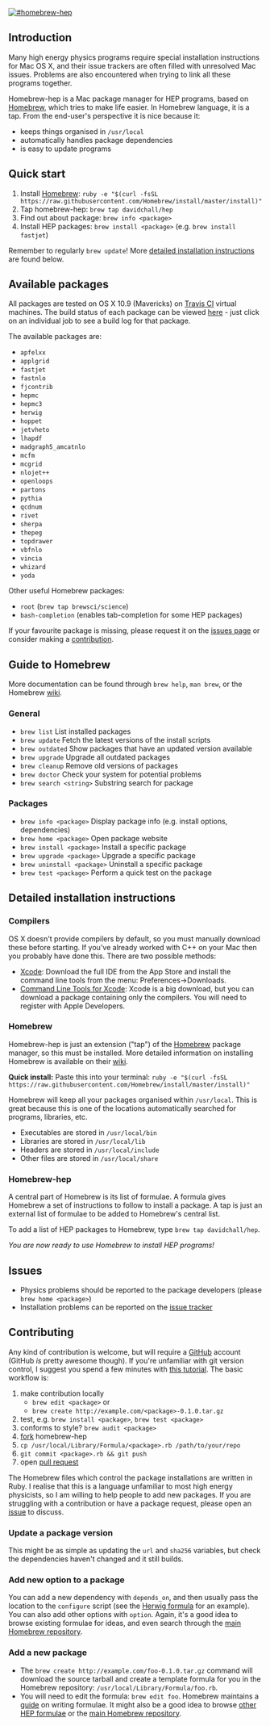 [![#homebrew-hep](http://higgshunter.files.wordpress.com/2013/12/logo.png)](http://davidchall.github.io/homebrew-hep/)

## Introduction
Many high energy physics programs require special installation instructions for Mac OS X, and their issue trackers are often filled with unresolved Mac issues. Problems are also encountered when trying to link all these programs together.

Homebrew-hep is a Mac package manager for HEP programs, based on [Homebrew](http://brew.sh/), which tries to make life easier. In Homebrew language, it is a tap. From the end-user's perspective it is nice because it:

* keeps things organised in `/usr/local`
* automatically handles package dependencies
* is easy to update programs

## Quick start ##
1. Install [Homebrew](http://brew.sh/): `ruby -e "$(curl -fsSL https://raw.githubusercontent.com/Homebrew/install/master/install)"`
2. Tap homebrew-hep: `brew tap davidchall/hep`
3. Find out about package: `brew info <package>`
4. Install HEP packages: `brew install <package>` (e.g. `brew install fastjet`)

Remember to regularly `brew update`! More [detailed installation instructions](#detailed-installation-instructions) are found below.

## Available packages ##
All packages are tested on OS X 10.9 (Mavericks) on [Travis CI](https://travis-ci.org/) virtual machines. The build status of each package can be viewed [here](https://travis-ci.org/davidchall/homebrew-hep) - just click on an individual job to see a build log for that package.

The available packages are:

* `apfelxx`
* `applgrid`
* `fastjet`
* `fastnlo`
* `fjcontrib`
* `hepmc`
* `hepmc3`
* `herwig`
* `hoppet`
* `jetvheto`
* `lhapdf`
* `madgraph5_amcatnlo`
* `mcfm`
* `mcgrid`
* `nlojet++`
* `openloops`
* `partons`
* `pythia`
* `qcdnum`
* `rivet`
* `sherpa`
* `thepeg`
* `topdrawer`
* `vbfnlo`
* `vincia`
* `whizard`
* `yoda`

Other useful Homebrew packages:

* `root` (`brew tap brewsci/science`)
* `bash-completion` (enables tab-completion for some HEP packages)

If your favourite package is missing, please request it on the [issues page](https://github.com/davidchall/homebrew-hep/issues) or consider making a [contribution](#contributing).

## Guide to Homebrew ##
More documentation can be found through `brew help`, `man brew`, or the Homebrew [wiki](https://github.com/Homebrew/homebrew/tree/master/share/doc/homebrew#readme).

### General
* `brew list` List installed packages
* `brew update` Fetch the latest versions of the install scripts
* `brew outdated` Show packages that have an updated version available
* `brew upgrade` Upgrade all outdated packages
* `brew cleanup` Remove old versions of packages
* `brew doctor` Check your system for potential problems
* `brew search <string>` Substring search for package

### Packages
* `brew info <package>` Display package info (e.g. install options, dependencies)
* `brew home <package>` Open package website
* `brew install <package>` Install a specific package
* `brew upgrade <package>` Upgrade a specific package
* `brew uninstall <package>` Uninstall a specific package
* `brew test <package>` Perform a quick test on the package

## Detailed installation instructions ##
### Compilers
OS X doesn't provide compilers by default, so you must manually download these before starting. If you've already worked with C++ on your Mac then you probably have done this. There are two possible methods:

* [Xcode](http://itunes.apple.com/us/app/xcode/id497799835): Download the full IDE from the App Store and install the command line tools from the menu: Preferences->Downloads.
* [Command Line Tools for Xcode](https://developer.apple.com/downloads): Xcode is a big download, but you can download a package containing only the compilers. You will need to register with Apple Developers.

### Homebrew
Homebrew-hep is just an extension ("tap") of the [Homebrew](http://brew.sh/) package manager, so this must be installed. More detailed information on installing Homebrew is available on their [wiki](https://github.com/Homebrew/homebrew/blob/master/share/doc/homebrew/Installation.md).

**Quick install:** Paste this into your terminal:
`ruby -e "$(curl -fsSL https://raw.githubusercontent.com/Homebrew/install/master/install)"`

Homebrew will keep all your packages organised within `/usr/local`. This is great because this is one of the locations automatically searched for programs, libraries, etc.

* Executables are stored in `/usr/local/bin`
* Libraries are stored in `/usr/local/lib`
* Headers are stored in `/usr/local/include`
* Other files are stored in `/usr/local/share`

### Homebrew-hep
A central part of Homebrew is its list of formulae. A formula gives Homebrew a set of instructions to follow to install a package. A tap is just an external list of formulae to be added to Homebrew's central list.

To add a list of HEP packages to Homebrew, type `brew tap davidchall/hep`.

_You are now ready to use Homebrew to install HEP programs!_

## Issues ##
* Physics problems should be reported to the package developers (please `brew home <package>`)
* Installation problems can be reported on the [issue tracker](https://github.com/davidchall/homebrew-hep/issues)

## Contributing ##
Any kind of contribution is welcome, but will require a [GitHub](https://github.com) account (GitHub _is_ pretty awesome though). If you're unfamiliar with git version control, I suggest you spend a few minutes with [this tutorial](http://try.github.com). The basic workflow is:

1. make contribution locally
   * `brew edit <package>` or
   * `brew create http://example.com/<package>-0.1.0.tar.gz`
2. test, e.g. `brew install <package>`, `brew test <package>`
3. conforms to style? `brew audit <package>`
4. [fork](https://help.github.com/articles/fork-a-repo) homebrew-hep
5. `cp /usr/local/Library/Formula/<package>.rb /path/to/your/repo`
6. `git commit <package>.rb && git push`
7. open [pull request](https://help.github.com/articles/using-pull-requests)

The Homebrew files which control the package installations are written in Ruby. I realise that this is a language unfamiliar to most high energy physicists, so I am willing to help people to add new packages. If you are struggling with a contribution or have a package request, please open an [issue](https://github.com/davidchall/homebrew-hep/issues) to discuss.

### Update a package version
This might be as simple as updating the `url` and `sha256` variables, but check the dependencies haven't changed and it still builds.

### Add new option to a package
You can add a new dependency with `depends_on`, and then usually pass the location to the `configure` script (see the [Herwig formula](https://github.com/davidchall/homebrew-hep/blob/master/herwig.rb) for an example). You can also add other options with `option`. Again, it's a good idea to browse existing formulae for ideas, and even search through the [main Homebrew repository](https://github.com/Homebrew/homebrew/tree/master/Library/Formula).

### Add a new package
* The `brew create http://example.com/foo-0.1.0.tar.gz` command will download the source tarball and create a template formula for you in the Homebrew repository: `/usr/local/Library/Formula/foo.rb`.
* You will need to edit the formula: `brew edit foo`. Homebrew maintains a [guide](https://github.com/Homebrew/homebrew/blob/master/share/doc/homebrew/Formula-Cookbook.md) on writing formulae. It might also be a good idea to browse [other HEP formulae](https://github.com/davidchall/homebrew-hep) or the [main Homebrew repository](https://github.com/Homebrew/homebrew/tree/master/Library/Formula).
